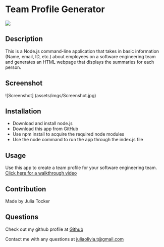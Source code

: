 # Team Profile Generator

<img src = "https://img.shields.io/badge/License-MIT-red">

  ## Description
  This is a Node.js command-line application that takes in basic information (Name, email, ID, etc.) about employees on a software engineering team and generates an HTML webpage that displays the summaries for each person.<br>
  
  ## Screenshot
  ![Screenshot] (assets/imgs/Screenshot.jpg)


  ## Installation
  - Download and install node.js 
  - Download this app from GitHub 
  - Use npm install to acquire the required node modules 
  - Use the node command to run the app through the index.js file

  ## Usage
  Use this app to create a team profile for your software engineering team.<br>
  [Click here for a walkthrough video](https://youtu.be/C_No8P_gsXg)
  
  ## Contribution
  Made by Julia Tocker
  
  ## Questions
  Check out my github profile at [Github](http://github.com/j9210)

  Contact me with any questions at <juliaolivia.t@gmail.com>
